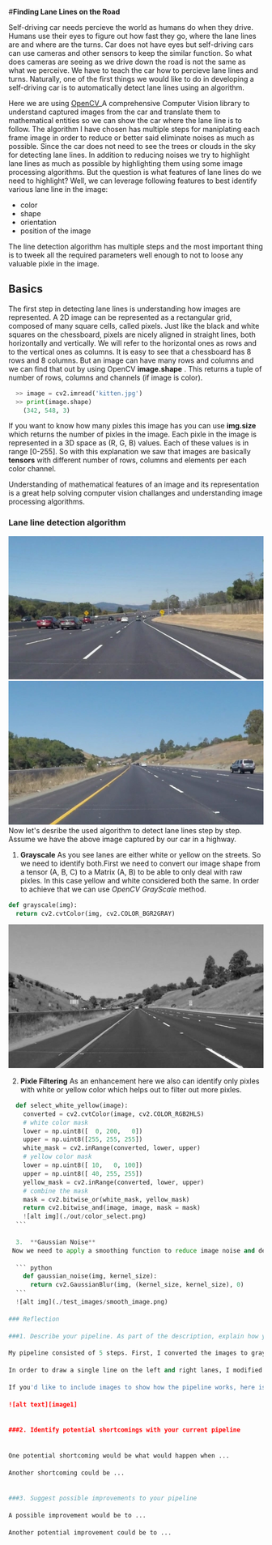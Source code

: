 #**Finding Lane Lines on the Road** 

Self-driving car needs percieve the world as humans do when they drive. Humans use their eyes to figure out how fast they go, where the lane lines are and where are the turns. Car does not have eyes but self-driving cars can use cameras and other sensors to keep the similar function. So what does cameras are seeing as we drive down the road is not the same as what we perceive. We have to teach the car how to percieve lane lines and turns. Naturally, one of the first things we would like to do in developing a self-driving car is to automatically detect lane lines using an algorithm.

Here we are using [OpenCV](http://docs.opencv.org/3.0-beta/doc/py_tutorials/py_tutorials.html)_A comprehensive Computer Vision library to understand captured images from the car and translate them to mathematical entities so we can show the car where the lane line is to follow. The algorithm I have chosen has multiple steps for maniplating each frame image in order to reduce or better said eliminate noises as much as possible. Since the car does not need to see the trees or clouds in the sky for detecting lane lines. In addition to reducing noises we try to highlight lane lines as much as possible by highlighting them using some image processing algorithms. 
But the question is what features of lane lines do we need to highlight? Well, we can leverage following features to best identify various lane line in the image:
* color
* shape
* orientation
* position of the image

The line detection algorithm has multiple steps and the most important thing is to tweek all the required parameters well enough to not to loose any valuable pixle in the image. 

## Basics

The first step in detecting lane lines is understanding how images are represented. A 2D image can be represented as a rectangular grid, composed of many square cells, called pixels. Just like the black and white squares on the chessboard, pixels are nicely aligned in straight lines, both horizontally and vertically. We will refer to the horizontal ones as rows and to the vertical ones as columns. It is easy to see that a chessboard has 8 rows and 8 columns. But an image can have many rows and columns and we can find that out by using OpenCV **image.shape** . This returns a tuple of number of rows, columns and channels (if image is color).

``` python
  >> image = cv2.imread('kitten.jpg')
  >> print(image.shape)
    (342, 548, 3)
```
If you want to know how many pixles this image has you can use **img.size** which returns the number of pixles in the image.
Each pixle in the image is represented in a 3D space as (R, G, B) values. Each of these values is in range [0-255]. So with this explanation we saw that images are basically **tensors** with different number of rows, columns and elements per each color channel.

Understanding of mathematical features of an image and its representation is a great help solving computer vision challanges and understanding image processing algorithms.


### Lane line detection algorithm
![alt img](./test_images/solidWhiteCurve.jpg)
![alt img](./test_images/solidYellowCurve.jpg)
Now let's desribe the used algorithm to detect lane lines step by step.
Assume we have the above image captured by our car in a highway. 

  1. **Grayscale**
  As you see lanes are either white or yellow on the streets. So we need to identify both.First we need to convert our image shape from a tensor (A, B, C) to a Matrix (A, B) to be able to only deal with raw pixles. In this case yellow and white considered both the same. In order to achieve that we can use *OpenCV GrayScale* method.
  
  ``` python
  def grayscale(img):
    return cv2.cvtColor(img, cv2.COLOR_BGR2GRAY)
  ```
  ![alt img](./out/grayscale_image.png)
  
  
  
  2. **Pixle Filtering**
  As an enhancement here we also can identify only pixles with white or yellow color which helps out to filter out more pixles. 
  
  ``` python
    def select_white_yellow(image):
      converted = cv2.cvtColor(image, cv2.COLOR_RGB2HLS)
      # white color mask
      lower = np.uint8([  0, 200,   0])
      upper = np.uint8([255, 255, 255])
      white_mask = cv2.inRange(converted, lower, upper)
      # yellow color mask
      lower = np.uint8([ 10,   0, 100])
      upper = np.uint8([ 40, 255, 255])
      yellow_mask = cv2.inRange(converted, lower, upper)
      # combine the mask
      mask = cv2.bitwise_or(white_mask, yellow_mask)
      return cv2.bitwise_and(image, image, mask = mask)
      ![alt img](./out/color_select.png)
    ```
    
    3.  **Gaussian Noise**
   Now we need to apply a smoothing function to reduce image noise and detail. This also helps to smooth out edges in the image before applying Canny edge detection algorithm which is the next step.
    
    ``` python
      def gaussian_noise(img, kernel_size):
        return cv2.GaussianBlur(img, (kernel_size, kernel_size), 0)
    ```
    ![alt img](./test_images/smooth_image.png)

### Reflection

###1. Describe your pipeline. As part of the description, explain how you modified the draw_lines() function.

My pipeline consisted of 5 steps. First, I converted the images to grayscale, then I .... 

In order to draw a single line on the left and right lanes, I modified the draw_lines() function by ...

If you'd like to include images to show how the pipeline works, here is how to include an image: 

![alt text][image1]


###2. Identify potential shortcomings with your current pipeline


One potential shortcoming would be what would happen when ... 

Another shortcoming could be ...


###3. Suggest possible improvements to your pipeline

A possible improvement would be to ...

Another potential improvement could be to ...
